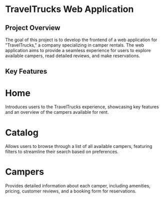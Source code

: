 # TravelTrucks Web Application


## Project Overview

The goal of this project is to develop the frontend of a web application for "TravelTrucks," a company specializing in camper rentals. The web application aims to provide a seamless experience for users to explore available campers, read detailed reviews, and make reservations.


## Key Features

# Home
Introduces users to the TravelTrucks experience, showcasing key features and an overview of the campers available for rent.

# Catalog
Allows users to browse through a list of all available campers, featuring filters to streamline their search based on preferences.

# Campers
Provides detailed information about each camper, including amenities, pricing, customer reviews, and a booking form for reservations.

